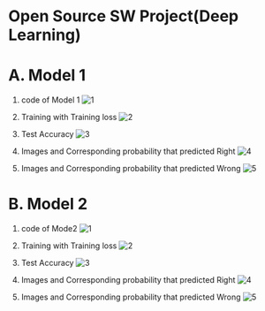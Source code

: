 # Open Source SW Project(Deep Learning)

# A. Model 1
1. code of Model 1
![1](https://user-images.githubusercontent.com/37995001/83545343-093e8580-a53a-11ea-8254-3b516201b6be.PNG)

2. Training with Training loss 
![2](https://user-images.githubusercontent.com/37995001/83545364-0fccfd00-a53a-11ea-90ef-caf1903ef295.PNG)

3. Test Accuracy
![3](https://user-images.githubusercontent.com/37995001/83545376-13608400-a53a-11ea-9955-2202026ccab7.PNG)

4. Images and Corresponding probability that predicted Right
![4](https://user-images.githubusercontent.com/37995001/83546130-2e7fc380-a53b-11ea-8831-6840e50c1758.PNG)

5. Images and Corresponding probability that predicted Wrong
![5](https://user-images.githubusercontent.com/37995001/83545401-1a879200-a53a-11ea-89dd-8f1e9acfdefd.PNG)

# B. Model 2
1. code of Mode2
![1](https://user-images.githubusercontent.com/37995001/83546280-65ee7000-a53b-11ea-9ac5-fd3f9d1418e5.PNG)

2. Training with Training loss 
![2](https://user-images.githubusercontent.com/37995001/83546286-6850ca00-a53b-11ea-910c-460bd328fc90.PNG)

3. Test Accuracy
![3](https://user-images.githubusercontent.com/37995001/83546297-6ab32400-a53b-11ea-81b2-b2dc564ea8b3.PNG)

4. Images and Corresponding probability that predicted Right
![4](https://user-images.githubusercontent.com/37995001/83546305-6c7ce780-a53b-11ea-8f7f-3e43732fc3ce.PNG)

5. Images and Corresponding probability that predicted Wrong
![5](https://user-images.githubusercontent.com/37995001/83546321-70a90500-a53b-11ea-96da-7837157c5b7f.PNG)
